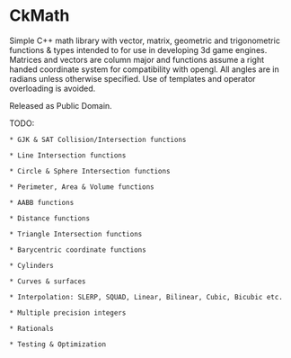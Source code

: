 CkMath
======

Simple C++ math library with vector, matrix, geometric and trigonometric functions & types intended
to for use in developing 3d game engines. Matrices and vectors are column major and functions assume 
a right handed coordinate system for compatibility with opengl. All angles are in radians unless
otherwise specified. Use of templates and operator overloading is avoided.

Released as Public Domain.

TODO:
	
	* GJK & SAT Collision/Intersection functions
	
	* Line Intersection functions
	
	* Circle & Sphere Intersection functions
	
	* Perimeter, Area & Volume functions
	
	* AABB functions
	
	* Distance functions
	
	* Triangle Intersection functions
	
	* Barycentric coordinate functions
	
	* Cylinders
	
	* Curves & surfaces
	
	* Interpolation: SLERP, SQUAD, Linear, Bilinear, Cubic, Bicubic etc.
	
	* Multiple precision integers
	
	* Rationals
	
	* Testing & Optimization
